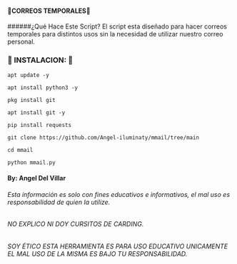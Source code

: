 #### 🔮CORREOS TEMPORALES🔮

######¿Qué Hace Este Script? El script esta diseñado para hacer correos temporales para distintos usos sin la necesidad de utilizar nuestro correo personal.

### 🔮 INSTALACION: 🔮

```
apt update -y

apt install python3 -y

pkg install git

apt install git -y

pip install requests

git clone https://github.com/Angel-iluminaty/mmail/tree/main

cd mmail

python mmail.py
```

#### By: Angel Del Villar 


###### Esta información es solo con fines educativos e informativos, el mal uso es responsabilidad de quien la utilize.


######  NO EXPLICO NI DOY CURSITOS DE CARDING.

###### SOY ÉTICO ESTA HERRAMIENTA  ES PARA USO EDUCATIVO UNICAMENTE EL MAL USO DE LA MISMA ES BAJO TU RESPONSABILIDAD.

